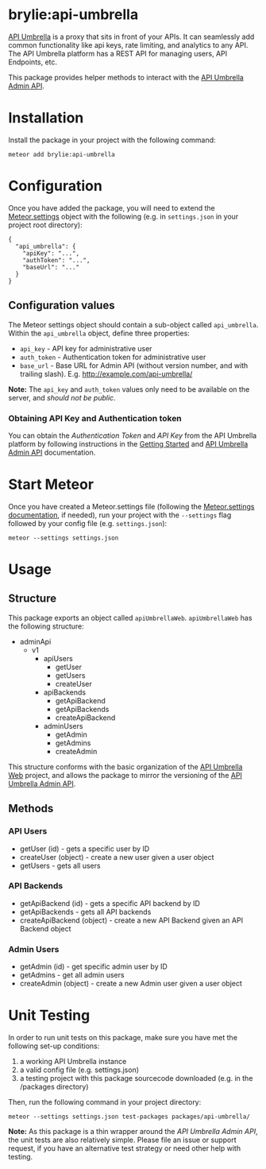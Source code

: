 # brylie:api-umbrella
[API Umbrella](http://apiumbrella.io) is a proxy that sits in front of your APIs. It can seamlessly add common functionality like api keys, rate limiting, and analytics to any API. The API Umbrella platform has a REST API for managing users, API Endpoints, etc.

This package provides helper methods to interact with the [API Umbrella Admin API](http://apiumbrella.io/docs/admin-api/).

# Installation
Install the package in your project with the following command:
```
meteor add brylie:api-umbrella
```

# Configuration
Once you have added the package, you will need to extend the [Meteor.settings](http://docs.meteor.com/#/full/meteor_settings) object with the following (e.g. in `settings.json` in your project root directory):

```
{
  "api_umbrella": {
    "apiKey": "...",
    "authToken": "...",
    "baseUrl": "..."
  }
}
```
## Configuration values
The Meteor settings object should contain a sub-object called `api_umbrella`. Within the `api_umbrella` object, define three properties:

* `api_key` - API key for administrative user
* `auth_token` - Authentication token for administrative user
* `base_url` - Base URL for Admin API (without version number, and with trailing slash). E.g. http://example.com/api-umbrella/

**Note:** The `api_key` and `auth_token` values only need to be available on the server, and *should not be public*.

### Obtaining API Key and Authentication token

You can obtain the *Authentication Token* and *API Key* from the API Umbrella platform by following instructions in the [Getting Started](http://apiumbrella.io/docs/getting-started/) and [API Umbrella Admin API](http://apiumbrella.io/docs/admin-api/) documentation.

# Start Meteor
Once you have created a Meteor.settings file (following the [Meteor.settings documentation](http://docs.meteor.com/#/full/meteor_settings), if needed), run your project with the `--settings` flag followed by your config file (e.g. `settings.json`):

```
meteor --settings settings.json
```

# Usage
## Structure
This package exports an object called `apiUmbrellaWeb`. `apiUmbrellaWeb` has the following structure:

* adminApi
  * v1
    * apiUsers
      * getUser
      * getUsers
      * createUser
    * apiBackends
      * getApiBackend
      * getApiBackends
      * createApiBackend
    * adminUsers
      * getAdmin
      * getAdmins
      * createAdmin

This structure conforms with the basic organization of the [API Umbrella Web](https://github.com/NREL/api-umbrella-web) project, and allows the package to mirror the versioning of the [API Umbrella Admin API](http://apiumbrella.io/docs/admin-api/).

## Methods

### API Users
* getUser (id) - gets a specific user by ID
* createUser (object) - create a new user given a user object
* getUsers - gets all users

### API Backends
* getApiBackend (id) - gets a specific API backend by ID
* getApiBackends - gets all API backends
* createApiBackend (object) - create a new API Backend given an API Backend object

### Admin Users
* getAdmin (id) - get specific admin user by ID
* getAdmins - get all admin users
* createAdmin (object) - create a new Admin user given a user object

# Unit Testing
In order to run unit tests on this package, make sure you have met the following set-up conditions:

1. a working API Umbrella instance
2. a valid config file (e.g. settings.json)
3. a testing project with this package sourcecode downloaded (e.g. in the /packages directory)

Then, run the following command in your project directory:

```
meteor --settings settings.json test-packages packages/api-umbrella/
```

**Note:** As this package is a thin wrapper around the *API Umbrella Admin API*, the unit tests are also relatively simple. Please file an issue or support request, if you have an alternative test strategy or need other help with testing.
